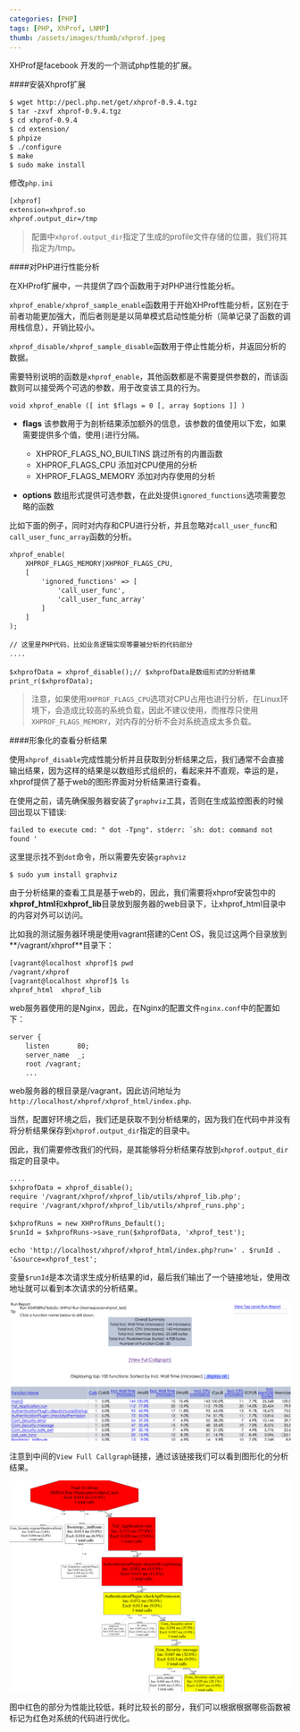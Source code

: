 ```yaml
---
categories: [PHP]
tags: [PHP, XhProf, LNMP]
thumb: /assets/images/thumb/xhprof.jpeg
---
```


XHProf是facebook 开发的一个测试php性能的扩展。

####安装Xhprof扩展

    $ wget http://pecl.php.net/get/xhprof-0.9.4.tgz
    $ tar -zxvf xhprof-0.9.4.tgz
    $ cd xhprof-0.9.4
    $ cd extension/
    $ phpize
    $ ./configure
    $ make
    $ sudo make install


修改`php.ini`

    [xhprof]
    extension=xhprof.so
    xhprof.output_dir=/tmp

> 配置中`xhprof.output_dir`指定了生成的profile文件存储的位置，我们将其指定为/tmp。

####对PHP进行性能分析

在XHProf扩展中，一共提供了四个函数用于对PHP进行性能分析。

`xhprof_enable/xhprof_sample_enable`函数用于开始XHProf性能分析，区别在于前者功能更加强大，而后者则是是以简单模式启动性能分析（简单记录了函数的调用栈信息），开销比较小。

`xhprof_disable/xhprof_sample_disable`函数用于停止性能分析，并返回分析的数据。

需要特别说明的函数是`xhprof_enable`，其他函数都是不需要提供参数的，而该函数则可以接受两个可选的参数，用于改变该工具的行为。

    void xhprof_enable ([ int $flags = 0 [, array $options ]] )

- **flags** 该参数用于为剖析结果添加额外的信息，该参数的值使用以下宏，如果需要提供多个值，使用`|`进行分隔。
	- XHPROF_FLAGS_NO_BUILTINS 跳过所有的内置函数
	- XHPROF_FLAGS_CPU 添加对CPU使用的分析
	- XHPROF_FLAGS_MEMORY 添加对内存使用的分析

- **options** 数组形式提供可选参数，在此处提供`ignored_functions`选项需要忽略的函数

比如下面的例子，同时对内存和CPU进行分析，并且忽略对`call_user_func`和`call_user_func_array`函数的分析。

    xhprof_enable(
        XHPROF_FLAGS_MEMORY|XHPROF_FLAGS_CPU,
        [
            'ignored_functions'	=> [
                'call_user_func',
                'call_user_func_array'
            ]
        ]
    );

    // 这里是PHP代码，比如业务逻辑实现等要被分析的代码部分
    ....

    $xhprofData = xhprof_disable();// $xhprofData是数组形式的分析结果
    print_r($xhprofData);

> 注意，如果使用`XHPROF_FLAGS_CPU`选项对CPU占用也进行分析，在Linux环境下，会造成比较高的系统负载，因此不建议使用，而推荐只使用`XHPROF_FLAGS_MEMORY`，对内存的分析不会对系统造成太多负载。

####形象化的查看分析结果

使用`xhprof_disable`完成性能分析并且获取到分析结果之后，我们通常不会直接输出结果，因为这样的结果是以数组形式组织的，看起来并不直观，幸运的是，xhprof提供了基于web的图形界面对分析结果进行查看。

在使用之前，请先确保服务器安装了`graphviz`工具，否则在生成监控图表的时候回出现以下错误:

    failed to execute cmd: " dot -Tpng". stderr: `sh: dot: command not found '

这里提示找不到`dot`命令，所以需要先安装`graphviz`

    $ sudo yum install graphviz


由于分析结果的查看工具是基于web的，因此，我们需要将xhprof安装包中的**xhprof_html**和**xhprof_lib**目录放到服务器的web目录下，让xhprof_html目录中的内容对外可以访问。

比如我的测试服务器环境是使用vagrant搭建的Cent OS，我见过这两个目录放到**/vagrant/xhprof**目录下：

    [vagrant@localhost xhprof]$ pwd
    /vagrant/xhprof
    [vagrant@localhost xhprof]$ ls
    xhprof_html  xhprof_lib

web服务器使用的是Nginx，因此，在Nginx的配置文件`nginx.conf`中的配置如下：

    server {
        listen       80;
        server_name  _;
        root /vagrant;
        ...

web服务器的根目录是/vagrant，因此访问地址为`http://localhost/xhprof/xhprof_html/index.php`.

当然，配置好环境之后，我们还是获取不到分析结果的，因为我们在代码中并没有将分析结果保存到`xhprof.output_dir`指定的目录中。

因此，我们需要修改我们的代码，是其能够将分析结果存放到`xhprof.output_dir`指定的目录中。

    ....
    $xhprofData = xhprof_disable();
    require '/vagrant/xhprof/xhprof_lib/utils/xhprof_lib.php';
    require '/vagrant/xhprof/xhprof_lib/utils/xhprof_runs.php';

    $xhprofRuns = new XHProfRuns_Default();
    $runId = $xhprofRuns->save_run($xhprofData, 'xhprof_test');

    echo 'http://localhost/xhprof/xhprof_html/index.php?run=' . $runId . '&source=xhprof_test';


变量`$runId`是本次请求生成分析结果的id，最后我们输出了一个链接地址，使用改地址就可以看到本次请求的分析结果。

![分析结果][]

注意到中间的`View Full Callgraph`链接，通过该链接我们可以看到图形化的分析结果。

![图形化分析结果][]

图中红色的部分为性能比较低，耗时比较长的部分，我们可以根据根据哪些函数被标记为红色对系统的代码进行优化。

[分析结果]:/assets/images/xhprof_1.png
[图形化分析结果]:/assets/images/xhprof_2.png